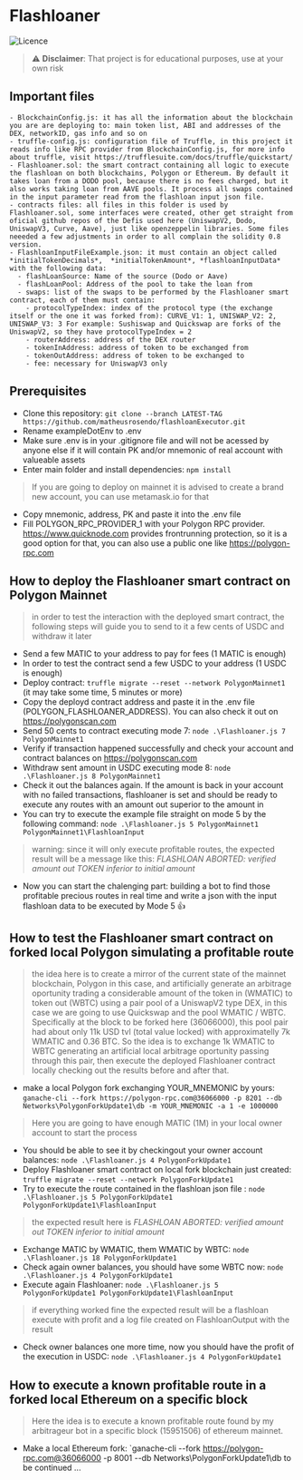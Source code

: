 # Flashloaner
![Licence](https://img.shields.io/github/license/matheusrosendo/TokenizationLabFixedSupply)
> :warning: **Disclaimer**: That project is for educational purposes, use at your own risk

## Important files
```
- BlockchainConfig.js: it has all the information about the blockchain you are are deploying to: main token list, ABI and addresses of the DEX, networkID, gas info and so on
- truffle-config.js: configuration file of Truffle, in this project it reads info like RPC provider from BlockchainConfig.js, for more info about truffle, visit https://trufflesuite.com/docs/truffle/quickstart/ 
- Flashloaner.sol: the smart contract containing all logic to execute the flashloan on both blockchains, Polygon or Ethereum. By default it takes loan from a DODO pool, because there is no fees charged, but it also works taking loan from AAVE pools. It process all swaps contained in the input parameter read from the flashloan input json file.
- contracts files: all files in this folder is used by Flashloaner.sol, some interfaces were created, other get straight from oficial github repos of the Defis used here (UniswapV2, Dodo, UniswapV3, Curve, Aave), just like openzeppelin libraries. Some files neeeded a few adjustments in order to all complain the solidity 0.8 version.
- FlashloanInputFileExample.json: it must contain an object called *initialTokenDecimals*,  *initialTokenAmount*, *flashloanInputData* with the following data:
  - flashLoanSource: Name of the source (Dodo or Aave)
  - flashLoanPool: Address of the pool to take the loan from
  - swaps: list of the swaps to be performed by the Flashloaner smart contract, each of them must contain:
    - protocolTypeIndex: index of the protocol type (the exchange itself or the one it was forked from): CURVE_V1: 1, UNISWAP_V2: 2, UNISWAP_V3: 3 For example: Sushiswap and Quickswap are forks of the UniswapV2, so they have protocolTypeIndex = 2
    - routerAddress: address of the DEX router
    - tokenInAddress: address of token to be exchanged from
    - tokenOutAddress: address of token to be exchanged to
    - fee: necessary for UniswapV3 only
```
 
## Prerequisites
* Clone this repository: `git clone --branch LATEST-TAG https://github.com/matheusrosendo/flashloanExecutor.git`
* Rename exampleDotEnv to .env
* Make sure .env is in your .gitignore file and will not be acessed by anyone else if it will contain PK and/or mnemonic of real account with valueable assets
* Enter main folder and install dependencies: `npm install`
> If you are going to deploy on mainnet it is advised to create a brand new account, you can use metamask.io for that
* Copy mnemonic, address, PK and paste it into the .env file
* Fill POLYGON_RPC_PROVIDER_1 with your Polygon RPC provider. https://www.quicknode.com provides frontrunning protection, so it is a good option for that, you can also use a public one like https://polygon-rpc.com


## How to deploy the Flashloaner smart contract on Polygon Mainnet
> in order to test the interaction with the deployed smart contract, the following steps will guide you to send to it a few cents of USDC and withdraw it later
* Send a few MATIC to your address to pay for fees (1 MATIC is enough)
* In order to test the contract send a few USDC to your address (1 USDC is enough)
* Deploy contract: `truffle migrate --reset --network PolygonMainnet1` (it may take some time, 5 minutes or more)
* Copy the deployd contract address and paste it in the .env file (POLYGON_FLASHLOANER_ADDRESS). You can also check it out on https://polygonscan.com
* Send 50 cents to contract executing mode 7: `node .\Flashloaner.js 7 PolygonMainnet1` 
* Verify if transaction happened successfully and check your account and contract balances on https://polygonscan.com
* Withdraw sent amount in USDC executing mode 8: `node .\Flashloaner.js 8 PolygonMainnet1`
* Check it out the balances again. If the amount is back in your account with no failed transactions, flashloaner is set and should be ready to execute any routes with an amount out superior to the amount in
* You can try to execute the example file straight on mode 5 by the following command: `node .\Flashloaner.js 5 PolygonMainnet1 PolygonMainnet1\FlashloanInput` 
> warning: since it will only execute profitable routes, the expected result will be a message like this: *FLASHLOAN ABORTED: verified amount out TOKEN inferior to initial amount*
* Now you can start the chalenging part: building a bot to find those profitable precious routes in real time and write a json with the input flashloan data to be executed by Mode 5 :+1:


## How to test the Flashloaner smart contract on forked local Polygon simulating a profitable route
> the idea here is to create a mirror of the current state of the mainnet blockchain, Polygon in this case, and artificially generate an arbitrage oportunity trading a considerable amount of the token in (WMATIC) to token out (WBTC) using a pair pool of a UniswapV2 type DEX, in this case we are going to use Quickswap and the pool WMATIC / WBTC. Specifically at the block to be forked here (36066000), this pool pair had about only 11k USD tvl (total value locked) with approximatelly 7k WMATIC and 0.36 BTC. So the idea is to exchange 1k WMATIC to WBTC generating an artificial local arbitrage oportunity passing through this pair, then execute the deployed Flashloaner contract locally checking out the results before and after that.

* make a local Polygon fork exchanging YOUR_MNEMONIC by yours: `ganache-cli --fork https://polygon-rpc.com@36066000 -p 8201 --db Networks\PolygonForkUpdate1\db -m YOUR_MNEMONIC -a 1 -e 1000000`
> Here you are going to have enough MATIC (1M) in your local owner account to start the process 
* You should be able to see it by checkingout your owner account balances: `node .\Flashloaner.js 4 PolygonForkUpdate1`
* Deploy Flashloaner smart contract on local fork blockchain just created: `truffle migrate --reset --network PolygonForkUpdate1`
* Try to execute the route contained in the flashloan json file : `node .\Flashloaner.js 5 PolygonForkUpdate1 PolygonForkUpdate1\FlashloanInput`
> the expected result here is *FLASHLOAN ABORTED: verified amount out TOKEN inferior to initial amount*
* Exchange MATIC by WMATIC, them WMATIC by WBTC: `node  .\Flashloaner.js 18 PolygonForkUpdate1`
* Check again owner balances, you should have some WBTC now: `node .\Flashloaner.js 4 PolygonForkUpdate1`
* Execute again Flashloaner: `node .\Flashloaner.js 5 PolygonForkUpdate1 PolygonForkUpdate1\FlashloanInput`
> if everything worked fine the expected result will be a flashloan execute with profit and a log file created on FlashloanOutput with the result
* Check owner balances one more time, now you should have the profit of the execution in USDC: `node .\Flashloaner.js 4 PolygonForkUpdate1`

## How to execute a known profitable route in a forked local Ethereum on a specific block
> Here the idea is to execute a known profitable route found by my arbitrageur bot in a specific block (15951506) of ethereum mainnet.
* Make a local Ethereum fork: `ganache-cli --fork https://polygon-rpc.com@36066000 -p 8001 --db Networks\PolygonForkUpdate1\db
to be continued ...

